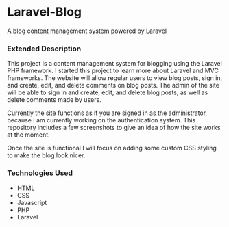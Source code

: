 # Laravel-Blog
A blog content management system powered by Laravel

<h3>Extended Description</h3>
<p>This project is a content management system for blogging using the Laravel PHP framework. I started this project to learn more about Laravel and MVC frameworks. The website will allow regular users to view blog posts, sign in, and create, edit, and delete comments on blog posts. The admin of the site will be able to sign in and create, edit, and delete blog posts, as well as delete comments made by users.</p> 

<p>Currently the site functions as if you are signed in as the administrator, because I am currently working on the authentication system. This repository includes a few screenshots to give an idea of how the site works at the moment.</p>

<p>Once the site is functional I will focus on adding some custom CSS styling to make the blog look nicer.</p>


<h3>Technologies Used</h3>
<ul>
  <li>HTML</li>
  <li>CSS</li>
  <li>Javascript</li>
  <li>PHP</li>
  <li>Laravel</li>
</ul>
